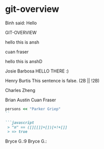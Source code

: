 
# git-overview
Binh said: Hello


GIT-OVERVIEW

hello this is ansh


cuan fraser



hello this is anshD

Josie Barbosa
HELLO THERE :)




Henry Burtis
This sentence is false.
(2B || !2B)

Charles Zheng


Brian Austin
Cuan Fraser

```ruby
persons << "Parker Griep"
``

```javascript
 > "n" == ([][[]]+[])[+!+[]]
 > => true
```

Bryce G.:9
Bryce G.:
